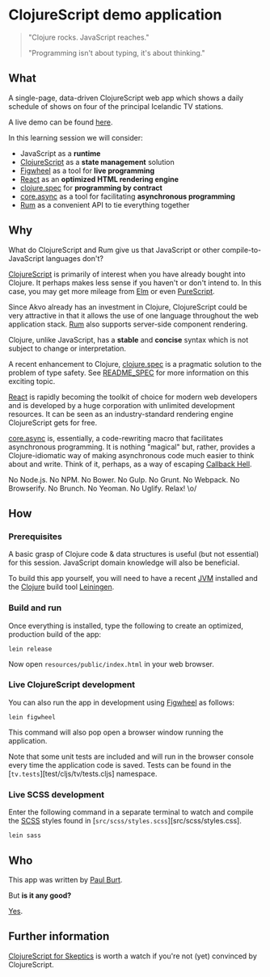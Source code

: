 # ClojureScript demo application

> "Clojure rocks. JavaScript reaches."
>
> "Programming isn't about typing, it's about thinking."

## What

A single-page, data-driven ClojureScript web app which shows a daily schedule
of shows on four of the principal Icelandic TV stations.

A live demo can be found [here][demo].

In this learning session we will consider:

* JavaScript as a **runtime**
* [ClojureScript][] as a **state management** solution
* [Figwheel][] as a tool for **live programming**
* [React][] as an **optimized HTML rendering engine**
* [clojure.spec][spec] for **programming by contract**
* [core.async][] as a tool for facilitating **asynchronous programming**
* [Rum][] as a convenient API to tie everything together

## Why

What do ClojureScript and Rum give us that JavaScript or other
compile-to-JavaScript languages don't?

[ClojureScript][] is primarily of interest when you have already bought into
Clojure. It perhaps makes less sense if you haven't or don't intend to. In this
case, you may get more mileage from [Elm][] or even [PureScript][].

Since Akvo already has an investment in Clojure, ClojureScript could be very
attractive in that it allows the use of one language throughout the web
application stack. [Rum][] also supports server-side component rendering.

Clojure, unlike JavaScript, has a **stable** and **concise** syntax which is not
subject to change or interpretation.

A recent enhancement to Clojure, [clojure.spec][spec] is a pragmatic solution to
the problem of type safety. See [README_SPEC](README_SPEC.md) for more
information on this exciting topic.

[React][] is rapidly becoming the toolkit of choice for modern web developers
and is developed by a huge corporation with unlimited development resources.
It can be seen as an industry-standard rendering engine ClojureScript gets
for free.

[core.async][] is, essentially, a code-rewriting macro that facilitates
asynchronous programming. It is nothing "magical" but, rather, provides a
Clojure-idiomatic way of making asynchronous code much easier to think about
and write. Think of it, perhaps, as a way of escaping [Callback Hell][].

No Node.js. No NPM. No Bower. No Gulp. No Grunt. No Webpack. No Browserify.
No Brunch. No Yeoman. No Uglify. Relax! \o/

## How

### Prerequisites

A basic grasp of Clojure code & data structures is useful (but not essential)
for this session. JavaScript domain knowledge will also be beneficial.

To build this app yourself, you will need to have a recent [JVM][] installed
and the [Clojure][] build tool [Leiningen][].

### Build and run

Once everything is installed, type the following to create an optimized,
production build of the app:

```shell
lein release
```

Now open `resources/public/index.html` in your web browser.

### Live ClojureScript development

You can also run the app in development using [Figwheel][] as follows:

```shell
lein figwheel
```

This command will also pop open a browser window running the application.

Note that some unit tests are included and will run in the browser console
every time the application code is saved. Tests can be found in the
[`tv.tests`][test/cljs/tv/tests.cljs] namespace.

### Live SCSS development

Enter the following command in a separate terminal to watch and compile
the [SCSS][] styles found in [`src/scss/styles.scss`][src/scss/styles.css].

```shell
lein sass
```

## Who

This app was written by [Paul Burt][pb].

But **is it any good?**

[Yes][].

## Further information

[ClojureScript for Skeptics] is worth a watch if you're not (yet) convinced by
ClojureScript.

[callback hell]: http://callbackhell.com/
[clojure]: http://clojure.org/
[clojurescript]: https://clojurescript.org/
[core.async]: https://github.com/clojure/core.async
[demo]: https://public-vjhonmvsgw.now.sh/#/ruv
[elm]: http://elm-lang.org/
[figwheel]: https://github.com/bhauman/lein-figwheel
[jvm]: http://www.oracle.com/technetwork/java/javase/downloads/index.html
[leiningen]: http://leiningen.org/
[pb]: https://twitter.com/pycurious
[purescript]: http://www.purescript.org/
[react]: https://github.com/facebook/react
[rum]: https://github.com/tonsky/rum
[clojurescript for skeptics]: https://www.youtube.com/watch?v=gsffg5xxFQI
[spec]: http://clojure.org/about/spec
[yes]: https://news.ycombinator.com/item?id=3067434
[scss]: http://sass-lang.com/
